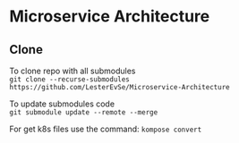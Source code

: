 # Microservice Architecture

## Clone
To clone repo with all submodules  
`git clone --recurse-submodules https://github.com/LesterEvSe/Microservice-Architecture`  

To update submodules code  
`git submodule update --remote --merge`

For get k8s files use the command:
`kompose convert`
